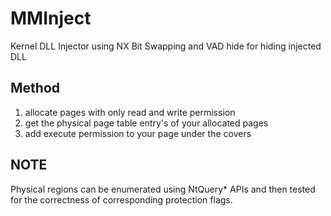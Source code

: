 # MMInject

Kernel DLL Injector using NX Bit Swapping and VAD hide for hiding injected DLL

## Method

1) allocate pages with only read and write permission
2) get the physical page table entry's of your allocated pages
3) add execute permission to your page under the covers

## NOTE

Physical regions can be enumerated using NtQuery* APIs and then tested for the correctness of corresponding protection flags.
